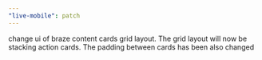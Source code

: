```yaml
---
"live-mobile": patch
---
```


change ui of braze content cards grid layout. The grid layout will now be stacking action cards. The padding between cards has been also changed

